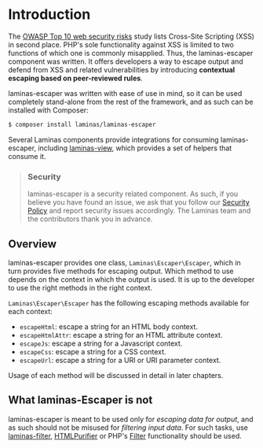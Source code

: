 # Introduction

The [OWASP Top 10 web security risks](https://www.owasp.org/index.php/Top_10_2010-Main)
study lists Cross-Site Scripting (XSS) in second place. PHP's sole functionality
against XSS is limited to two functions of which one is commonly misapplied.
Thus, the laminas-escaper component was written. It offers developers a way to
escape output and defend from XSS and related vulnerabilities by introducing
**contextual escaping based on peer-reviewed rules**.

laminas-escaper was written with ease of use in mind, so it can be used completely stand-alone from
the rest of the framework, and as such can be installed with Composer:

```bash
$ composer install laminas/laminas-escaper
```

Several Laminas components provide integrations for consuming
laminas-escaper, including [laminas-view](https://github.com/laminas/laminas-view),
which provides a set of helpers that consume it.

> ### Security
>
> laminas-escaper is a security related component. As such, if you believe you have
> found an issue, we ask that you follow our [Security  Policy](https://getlaminas.org/security/)
> and report security issues accordingly. The Laminas team and the
> contributors thank you in advance.

## Overview

laminas-escaper provides one class, `Laminas\Escaper\Escaper`, which in turn provides
five methods for escaping output. Which method to use  depends on the context in
which the output is used. It is up to the developer to use the right methods in
the right context.

`Laminas\Escaper\Escaper` has the following escaping methods available for each context:

- `escapeHtml`: escape a string for an HTML body context.
- `escapeHtmlAttr`: escape a string for an HTML attribute context.
- `escapeJs`: escape a string for a Javascript context.
- `escapeCss`: escape a string for a CSS context.
- `escapeUrl`: escape a string for a URI or URI parameter context.

Usage of each method will be discussed in detail in later chapters.

## What laminas-Escaper is not

laminas-escaper is meant to be used only for *escaping data for output*, and as
such should not be misused for *filtering input data*. For such tasks, use
[laminas-filter](https://docs.laminas.dev/laminas-filter/),
[HTMLPurifier](http://htmlpurifier.org/) or PHP's
[Filter](http://php.net/filter) functionality should be used.
